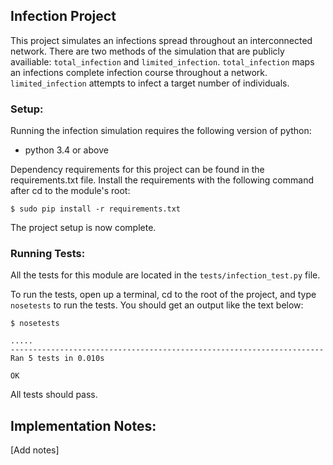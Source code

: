 ## Infection Project
This project simulates an infections spread throughout an interconnected network. There are two methods of the simulation that are publicly availiable: `total_infection` and `limited_infection`. `total_infection` maps an infections complete infection course throughout a network. `limited_infection` attempts to infect a target number of individuals. 

### Setup: 
Running the infection simulation requires the following version of python: 

*   python 3.4 or above

Dependency requirements for this project can be found in the requirements.txt file. Install the requirements with the following command after cd to the module's root: 
```
$ sudo pip install -r requirements.txt 
```

The project setup is now complete. 

### Running Tests: 
All the tests for this module are located in the `tests/infection_test.py` file. 

To run the tests, open up a terminal, cd to the root of the project, and type `nosetests` to run the tests. You should get an output like the text below: 

```
$ nosetests

.....
----------------------------------------------------------------------
Ran 5 tests in 0.010s

OK
```

All tests should pass. 

## Implementation Notes: 
[Add notes]


